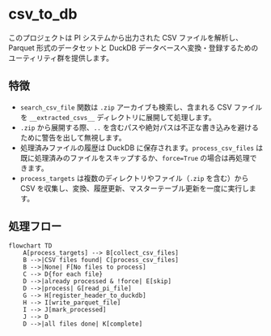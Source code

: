 # csv_to_db

このプロジェクトは PI システムから出力された CSV ファイルを解析し、Parquet 形式のデータセットと DuckDB データベースへ変換・登録するためのユーティリティ群を提供します。

## 特徴

- `search_csv_file` 関数は `.zip` アーカイブも検索し、含まれる CSV ファイルを `__extracted_csvs__` ディレクトリに展開して処理します。
- `.zip` から展開する際、`..` を含むパスや絶対パスは不正な書き込みを避けるために警告を出して無視します。
- 処理済みファイルの履歴は DuckDB に保存されます。`process_csv_files` は既に処理済みのファイルをスキップするか、`force=True` の場合は再処理できます。
- `process_targets` は複数のディレクトリやファイル（`.zip` を含む）から CSV を収集し、変換、履歴更新、マスターテーブル更新を一度に実行します。

## 処理フロー

```mermaid
flowchart TD
    A[process_targets] --> B[collect_csv_files]
    B -->|CSV files found| C[process_csv_files]
    B -->|None| F[No files to process]
    C --> D{for each file}
    D -->|already processed & !force| E[skip]
    D -->|process| G[read_pi_file]
    G --> H[register_header_to_duckdb]
    H --> I[write_parquet_file]
    I --> J[mark_processed]
    J --> D
    D -->|all files done| K[complete]
```

